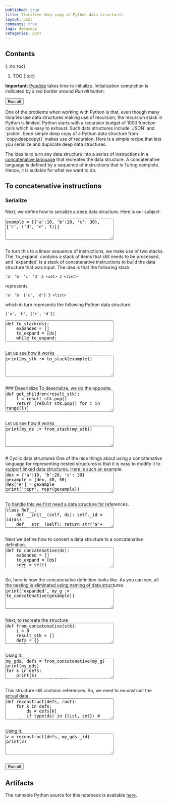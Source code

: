 ```yaml
---
published: true
title: Iterative deep copy of Python data structures
layout: post
comments: true
tags: deepcopy
categories: post
---
```


## Contents
{:.no_toc}

1. TOC
{:toc}

<script src="/resources/js/graphviz/index.min.js"></script>
<script>
// From https://github.com/hpcc-systems/hpcc-js-wasm
// Hosted for teaching.
var hpccWasm = window["@hpcc-js/wasm"];
function display_dot(dot_txt, div) {
    hpccWasm.graphviz.layout(dot_txt, "svg", "dot").then(svg => {
        div.innerHTML = svg;
    });
}
window.display_dot = display_dot
// from js import display_dot
</script>

<script src="/resources/pyodide/full/3.9/pyodide.js"></script>
<link rel="stylesheet" type="text/css" media="all" href="/resources/skulpt/css/codemirror.css">
<link rel="stylesheet" type="text/css" media="all" href="/resources/skulpt/css/solarized.css">
<link rel="stylesheet" type="text/css" media="all" href="/resources/skulpt/css/env/editor.css">

<script src="/resources/skulpt/js/codemirrorepl.js" type="text/javascript"></script>
<script src="/resources/skulpt/js/python.js" type="text/javascript"></script>
<script src="/resources/pyodide/js/env/editor.js" type="text/javascript"></script>

**Important:** [Pyodide](https://pyodide.readthedocs.io/en/latest/) takes time to initialize.
Initialization completion is indicated by a red border around *Run all* button.
<form name='python_run_form'>
<button type="button" name="python_run_all">Run all</button>
</form>
One of the problems when working with Python is that, even though many
libraries use data structures making use of recursion, the recursion stack in
Python is limited. Python starts with a recursion budget of 1000 function
calls which is easy to exhaust. Such data structures include
`JSON` and `pickle`. Even simple deep copy of a Python data structure from
`copy.deepcopy()` makes use of recursion. Here is a simple recipe that lets
you serialize and duplicate deep data structures.

The idea is to turn any data structure into a series of instructions in a
[concatenative language](https://en.wikipedia.org/wiki/Concatenative_programming_language)
that recreates the data structure. A concatenative language is defined by a
sequence of instructions that is Turing complete. Hence, it is suitable for
what we want to do.
## To concatenative instructions
### Serialize
Next, we define how to serialize a deep data structure.  Here is our subject.

<!--
############
example = [{'a':10, 'b':20, 'c': 30}, ['c', ('d', 'e', 1)]]

############
-->
<form name='python_run_form'>
<textarea cols="40" rows="4" name='python_edit'>
example = [{&#x27;a&#x27;:10, &#x27;b&#x27;:20, &#x27;c&#x27;: 30}, [&#x27;c&#x27;, (&#x27;d&#x27;, &#x27;e&#x27;, 1)]]
</textarea><br />
<pre class='Output' name='python_output'></pre>
<div name='python_canvas'></div>
</form>
To turn this to a linear sequence of instructions, we make use of two stacks.
The `to_expand` contains a stack of items that still needs to be processed,
and `expanded` is a stack of concatenative instructions to build the data
structure that was input. The idea is that the following stack

```
'a' 'b' 'c' 'd' 2 <set> 3 <list>
```
represents
```
'a' 'b' {'c', 'd'} 3 <list>
```
which in turn represents the following Python data structure.
```
['a', 'b', {'c', 'd'}]
```

<!--
############
def to_stack(ds):
    expanded = []
    to_expand = [ds]
    while to_expand:
        ds, *to_expand = to_expand
        if type(ds) in {list, set, tuple}:
            expanded.append(type(ds))
            expanded.append(len(ds))
            to_expand = list(ds) + to_expand
        elif type(ds) in {dict}:
            expanded.append(type(ds))
            expanded.append(len(ds))
            to_expand = list(ds.items()) + to_expand
        else:
            expanded.append(ds)
    return list(reversed(expanded))

############
-->
<form name='python_run_form'>
<textarea cols="40" rows="4" name='python_edit'>
def to_stack(ds):
    expanded = []
    to_expand = [ds]
    while to_expand:
        ds, *to_expand = to_expand
        if type(ds) in {list, set, tuple}:
            expanded.append(type(ds))
            expanded.append(len(ds))
            to_expand = list(ds) + to_expand
        elif type(ds) in {dict}:
            expanded.append(type(ds))
            expanded.append(len(ds))
            to_expand = list(ds.items()) + to_expand
        else:
            expanded.append(ds)
    return list(reversed(expanded))
</textarea><br />
<pre class='Output' name='python_output'></pre>
<div name='python_canvas'></div>
</form>
Let us see how it works

<!--
############
print(my_stk := to_stack(example))

############
-->
<form name='python_run_form'>
<textarea cols="40" rows="4" name='python_edit'>
print(my_stk := to_stack(example))
</textarea><br />
<pre class='Output' name='python_output'></pre>
<div name='python_canvas'></div>
</form>
### Deserialize
To deserialize, we do the opposite.

<!--
############
def get_children(result_stk):
    l = result_stk.pop()
    return [result_stk.pop() for i in range(l)]

def from_stack(stk):
    i = 0
    result_stk = []
    while stk:
        item, *stk = stk
        if item == list:
            ds = get_children(result_stk)
            result_stk.append(ds)
        elif item == set:
            ds = get_children(result_stk)
            result_stk.append(set(ds))
        elif item == tuple:
            ds = get_children(result_stk)
            result_stk.append(tuple(ds))
        elif item == dict:
            ds = get_children(result_stk)
            result_stk.append({i[0]:i[1]for i in ds})
        else:
            result_stk.append(item)
    return result_stk[0]

############
-->
<form name='python_run_form'>
<textarea cols="40" rows="4" name='python_edit'>
def get_children(result_stk):
    l = result_stk.pop()
    return [result_stk.pop() for i in range(l)]

def from_stack(stk):
    i = 0
    result_stk = []
    while stk:
        item, *stk = stk
        if item == list:
            ds = get_children(result_stk)
            result_stk.append(ds)
        elif item == set:
            ds = get_children(result_stk)
            result_stk.append(set(ds))
        elif item == tuple:
            ds = get_children(result_stk)
            result_stk.append(tuple(ds))
        elif item == dict:
            ds = get_children(result_stk)
            result_stk.append({i[0]:i[1]for i in ds})
        else:
            result_stk.append(item)
    return result_stk[0]
</textarea><br />
<pre class='Output' name='python_output'></pre>
<div name='python_canvas'></div>
</form>
Let us see how it works

<!--
############
print(my_ds := from_stack(my_stk))

############
-->
<form name='python_run_form'>
<textarea cols="40" rows="4" name='python_edit'>
print(my_ds := from_stack(my_stk))
</textarea><br />
<pre class='Output' name='python_output'></pre>
<div name='python_canvas'></div>
</form>
# Cyclic data structures
One of the nice things about using a concatenative language for
representing nested structures is that it is easy to modify it to support
linked data structures. Here is such an example.

<!--
############
dex = {'a':10, 'b':20, 'c': 30}
gexample = [dex, 40, 50]
dex['e'] = gexample
print('repr', repr(gexample))


############
-->
<form name='python_run_form'>
<textarea cols="40" rows="4" name='python_edit'>
dex = {&#x27;a&#x27;:10, &#x27;b&#x27;:20, &#x27;c&#x27;: 30}
gexample = [dex, 40, 50]
dex[&#x27;e&#x27;] = gexample
print(&#x27;repr&#x27;, repr(gexample))
</textarea><br />
<pre class='Output' name='python_output'></pre>
<div name='python_canvas'></div>
</form>
To handle this we first need a data structure for references.

<!--
############
class Ref__:
    def __init__(self, ds): self._id = id(ds)
    def __str__(self): return str('$'+ str(self._id))
    def __repr__(self): return str('$'+str(self._id))

############
-->
<form name='python_run_form'>
<textarea cols="40" rows="4" name='python_edit'>
class Ref__:
    def __init__(self, ds): self._id = id(ds)
    def __str__(self): return str(&#x27;$&#x27;+ str(self._id))
    def __repr__(self): return str(&#x27;$&#x27;+str(self._id))
</textarea><br />
<pre class='Output' name='python_output'></pre>
<div name='python_canvas'></div>
</form>
Next we define how to convert a data structure to a concatenative definition.

<!--
############
def to_concatenative(ds):
    expanded = []
    to_expand = [ds]
    seen = set()
    while to_expand:
        ds, *to_expand = to_expand
        if id(ds) in seen:
            expanded.append(Ref__(ds))
        elif type(ds) in {list, set, tuple}:
            expanded.append(Ref__(ds))
            expanded.append('def')
            expanded.append(Ref__(ds))
            expanded.append(type(ds))
            expanded.append(len(ds))
            to_expand = list(ds) + to_expand
            seen.add(id(ds))
        elif type(ds) in {tuple}:
            assert False, 'tuples not supported'
        elif type(ds) in {dict}:
            expanded.append(Ref__(ds))
            expanded.append('def')
            expanded.append(Ref__(ds))
            expanded.append(type(ds))
            expanded.append(len(ds))
            seen.add(id(ds))
            to_expand = [[i,j] for i,j in ds.items()] + to_expand
        elif hasattr(ds, '__dict__'):
            expanded.append(Ref__(ds))
            expanded.append('def')
            expanded.append(Ref__(ds))
            expanded.append(type(ds))
            # to_expand = children(ds) + to_expand <- we stop at any custom
            seen.add(id(ds))
        else:
            expanded.append(Ref__(ds))
            expanded.append('def')
            expanded.append(Ref__(ds))
            expanded.append(type(ds))
            expanded.append(ds)
            seen.add(id(ds))
    return list(reversed(expanded))

############
-->
<form name='python_run_form'>
<textarea cols="40" rows="4" name='python_edit'>
def to_concatenative(ds):
    expanded = []
    to_expand = [ds]
    seen = set()
    while to_expand:
        ds, *to_expand = to_expand
        if id(ds) in seen:
            expanded.append(Ref__(ds))
        elif type(ds) in {list, set, tuple}:
            expanded.append(Ref__(ds))
            expanded.append(&#x27;def&#x27;)
            expanded.append(Ref__(ds))
            expanded.append(type(ds))
            expanded.append(len(ds))
            to_expand = list(ds) + to_expand
            seen.add(id(ds))
        elif type(ds) in {tuple}:
            assert False, &#x27;tuples not supported&#x27;
        elif type(ds) in {dict}:
            expanded.append(Ref__(ds))
            expanded.append(&#x27;def&#x27;)
            expanded.append(Ref__(ds))
            expanded.append(type(ds))
            expanded.append(len(ds))
            seen.add(id(ds))
            to_expand = [[i,j] for i,j in ds.items()] + to_expand
        elif hasattr(ds, &#x27;__dict__&#x27;):
            expanded.append(Ref__(ds))
            expanded.append(&#x27;def&#x27;)
            expanded.append(Ref__(ds))
            expanded.append(type(ds))
            # to_expand = children(ds) + to_expand &lt;- we stop at any custom
            seen.add(id(ds))
        else:
            expanded.append(Ref__(ds))
            expanded.append(&#x27;def&#x27;)
            expanded.append(Ref__(ds))
            expanded.append(type(ds))
            expanded.append(ds)
            seen.add(id(ds))
    return list(reversed(expanded))
</textarea><br />
<pre class='Output' name='python_output'></pre>
<div name='python_canvas'></div>
</form>
 So, here is how the concatenative definition looks like. As you can see,
all the nesting is eliminated using naming of data structures.

<!--
############
print('expanded', my_g := to_concatenative(gexample))

############
-->
<form name='python_run_form'>
<textarea cols="40" rows="4" name='python_edit'>
print(&#x27;expanded&#x27;, my_g := to_concatenative(gexample))
</textarea><br />
<pre class='Output' name='python_output'></pre>
<div name='python_canvas'></div>
</form>
Next, to recreate the structure

<!--
############
def from_concatenative(stk):
    i = 0
    result_stk = []
    defs = {}
    while stk:
        item, *stk = stk
        if item == 'def':
            iid = result_stk.pop()._id
            kind = result_stk.pop()
            if kind == list:
                ds = get_children(result_stk)
                defs[iid] = list(ds)
            elif kind == set:
                ds = get_children(result_stk)
                defs[iid] = set(ds)
            elif kind == tuple:
                ds = get_children(result_stk)
                assert False, 'tuples not supported'
            elif kind == dict:
                ds = get_children(result_stk)
                defs[iid] = {i:None for i in ds}
            else:
                ds = result_stk.pop()
                defs[iid] = ds
        else:
            result_stk.append(item)
    assert len(result_stk) == 1
    return result_stk[0], defs

############
-->
<form name='python_run_form'>
<textarea cols="40" rows="4" name='python_edit'>
def from_concatenative(stk):
    i = 0
    result_stk = []
    defs = {}
    while stk:
        item, *stk = stk
        if item == &#x27;def&#x27;:
            iid = result_stk.pop()._id
            kind = result_stk.pop()
            if kind == list:
                ds = get_children(result_stk)
                defs[iid] = list(ds)
            elif kind == set:
                ds = get_children(result_stk)
                defs[iid] = set(ds)
            elif kind == tuple:
                ds = get_children(result_stk)
                assert False, &#x27;tuples not supported&#x27;
            elif kind == dict:
                ds = get_children(result_stk)
                defs[iid] = {i:None for i in ds}
            else:
                ds = result_stk.pop()
                defs[iid] = ds
        else:
            result_stk.append(item)
    assert len(result_stk) == 1
    return result_stk[0], defs
</textarea><br />
<pre class='Output' name='python_output'></pre>
<div name='python_canvas'></div>
</form>
Using it.

<!--
############
my_gds, defs = from_concatenative(my_g)
print(my_gds)
for k in defs:
    print(k)
    print("   ", defs[k])

############
-->
<form name='python_run_form'>
<textarea cols="40" rows="4" name='python_edit'>
my_gds, defs = from_concatenative(my_g)
print(my_gds)
for k in defs:
    print(k)
    print(&quot;   &quot;, defs[k])
</textarea><br />
<pre class='Output' name='python_output'></pre>
<div name='python_canvas'></div>
</form>
This structure still contains references. So, we need to reconstruct the
actual data

<!--
############
def reconstruct(defs, root):
    for k in defs:
        ds = defs[k]
        if type(ds) in {list, set}: # container
            for i,kx in enumerate(ds):
                if type(kx) == Ref__: # Ref
                    ds[i] = defs[kx._id]
                else:
                    ds[i] = kx

        elif type(ds) in {dict}: # container
            keys = list(ds.keys())
            ds.clear()
            for i,kx in enumerate(keys):
                if type(kx) == Ref__: # Ref
                    k,v = defs[kx._id]
                    if type(v) == Ref__:
                        ds[k] = defs[v._id]
                    else:
                        ds[k] = v
                else:
                    assert False
                    ds[kx] = kx
        else:
            #ds = defs[k][1]
            ds = ds
            pass
    return defs[root]

############
-->
<form name='python_run_form'>
<textarea cols="40" rows="4" name='python_edit'>
def reconstruct(defs, root):
    for k in defs:
        ds = defs[k]
        if type(ds) in {list, set}: # container
            for i,kx in enumerate(ds):
                if type(kx) == Ref__: # Ref
                    ds[i] = defs[kx._id]
                else:
                    ds[i] = kx

        elif type(ds) in {dict}: # container
            keys = list(ds.keys())
            ds.clear()
            for i,kx in enumerate(keys):
                if type(kx) == Ref__: # Ref
                    k,v = defs[kx._id]
                    if type(v) == Ref__:
                        ds[k] = defs[v._id]
                    else:
                        ds[k] = v
                else:
                    assert False
                    ds[kx] = kx
        else:
            #ds = defs[k][1]
            ds = ds
            pass
    return defs[root]
</textarea><br />
<pre class='Output' name='python_output'></pre>
<div name='python_canvas'></div>
</form>
Using it.

<!--
############
v = reconstruct(defs, my_gds._id)
print(v)
############
-->
<form name='python_run_form'>
<textarea cols="40" rows="4" name='python_edit'>
v = reconstruct(defs, my_gds._id)
print(v)
</textarea><br />
<pre class='Output' name='python_output'></pre>
<div name='python_canvas'></div>
</form>

<form name='python_run_form'>
<button type="button" name="python_run_all">Run all</button>
</form>

## Artifacts

The runnable Python source for this notebook is available [here](https://github.com/rahulgopinath/rahulgopinath.github.io/blob/master/notebooks/2022-04-17-python-iterative-copy.py).


